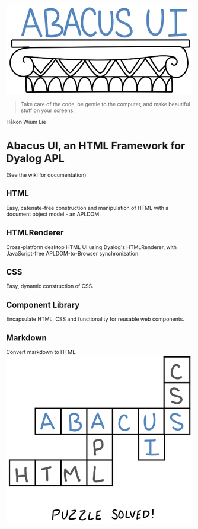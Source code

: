 <picture>
  <source media="(prefers-color-scheme: dark)" srcset="AbacusDark.svg">
  <source media="(prefers-color-scheme: light)" srcset="AbacusLight.svg">
  <img src="AbacusLight.svg" alt="Project diagram">
</picture>

> Take care of the code, be gentle to the computer, and make beautiful stuff on your screens.

Håkon Wium Lie 

# Abacus UI, an HTML Framework for Dyalog APL

(See the wiki for documentation) 

## HTML

Easy, catenate-free construction and manipulation of HTML with a document object model - an APLDOM.

## HTMLRenderer

Cross-platform desktop HTML UI using Dyalog's HTMLRenderer,
with JavaScript-free APLDOM-to-Browser synchronization. 

## CSS

Easy, dynamic construction of CSS.

## Component Library

Encapsulate HTML, CSS and functionality for reusable web components.

## Markdown

Convert markdown to HTML.
<picture>
  <source media="(prefers-color-scheme: dark)" srcset="PuzzleDark.svg">
  <source media="(prefers-color-scheme: light)" srcset="PuzzleLight.svg">
  <img src="PuzzleLight.svg" alt="Project diagram">
</picture>




